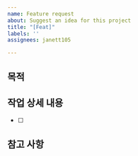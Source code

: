 ```yaml
---
name: Feature request
about: Suggest an idea for this project
title: "[Feat]"
labels: ''
assignees: janett105

---
```


## 목적

## 작업 상세 내용
- [ ]

## 참고 사항
